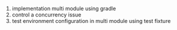 1. implementation multi module using gradle
2. control a concurrency issue
3. test environment configuration in multi module using test fixture
